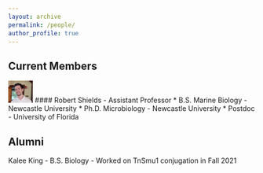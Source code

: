 ```yaml
---
layout: archive
permalink: /people/
author_profile: true
---
```

## Current Members
<img src='/images/RCSPortrait.png' width="10%">
#### Robert Shields - Assistant Professor
* B.S. Marine Biology - Newcastle University
* Ph.D. Microbiology - Newcastle University
* Postdoc - University of Florida

## Alumni

Kalee King - B.S. Biology - Worked on TnSmu1 conjugation in Fall 2021
